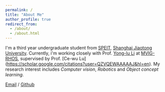 ```yaml
---
permalink: /
title: "About Me"
author_profile: true
redirect_from: 
  - /about/
  - /about.html
---
```


I'm a third year undergraduate student from [SPEIT](https://speit.sjtu.edu.cn/), [Shanghai Jiaotong University](https://www.sjtu.edu.cn/).  Currently, i'm working closely with Prof. [Yong-lu Li](https://dirtyharrylyl.github.io/) at [MVIG-RHOS](https://mvig-rhos.com/),  supervised by Prof. [Ce-wu Lu] (https://scholar.google.com/citations?user=QZVQEWAAAAAJ&hl=en).   My research interest includes *Computer vision*, *Robotics* and *Object concept learning*.

[Email](mailto:spinningfever@sjtu.edu.cn) / [Github](https://github.com/tanliming-daniel)

